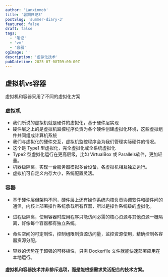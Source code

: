 ```yaml
---
author: 'Lanxinmob'
title: '暑期日记3'
postSlug: 'summer-diary-3'
featured: false
draft: false
tags:
  - '笔记'
  - 'vm'
  - '容器'
ogImage: ''
description: '虚拟化技术'
pubDatetime: 2025-07-08T09:00:00Z
---
```


## 虚拟机vs容器

虚拟机和容器采用了不同的虚拟化方案

### 虚拟机

- 我们所说的虚拟机就是硬件的虚拟化，基于硬件层实现
- 硬件层之上的是虚拟机监控程序负责为各个硬件创建虚拟化环境，这些虚拟组件共同组成计算机系统
- 我们与虚拟化的硬件交互，虚拟机监控程序会为我们管理实际硬件的情况。
- 这个是 Type1 型虚拟化，完全虚拟化或全系统虚拟化
- Type2 型虚拟化运行在更高层级，比如 VirtualBox 或 Parallels软件，更加轻量。
- 机器级隔离，实现一台服务器模拟多台设备，各虚拟机相互独立运行。
- 虚拟机可自定义内存大小，系统配置灵活。

### 容器

- 基于硬件层但架构不同，硬件层上还有操作系统内核负责协调软件和硬件间的通信，内核上部署操作系统承载所有容器，所以是操作系统级的虚拟化。

- 进程级隔离，使用容器时应用程序只能访问必需的核心资源与其他资源一概隔离，好像每个容器都有独立系统。

- 命名空间的可定制性，控制组限制资源访问量，监控资源使用，精确控制各容器资源分配。

- 容器的优势在于超强的可移植性，只需 Dockerfile 文件就能快速部署应用在本地运行。

#### 虚拟机和容器技术并非排斥选项，而是能根据需求灵活配合的技术方案。